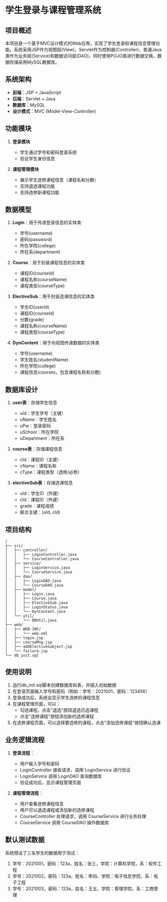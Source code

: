 # 学生登录与课程管理系统

## 项目概述
本项目是一个基于MVC设计模式的Web应用，实现了学生登录和课程信息管理功能。系统采用JSP作为视图层(View)，Servlet作为控制器(Controller)，普通Java类作为业务层(Service)和数据访问层(DAO)，同时使用POJO类进行数据交换。数据存储采用MySQL数据库。

## 系统架构
- **前端**：JSP + JavaScript
- **后端**：Servlet + Java
- **数据库**：MySQL
- **设计模式**：MVC (Model-View-Controller)

## 功能模块
1. **登录模块**
   - 学生通过学号和密码登录系统
   - 验证学生身份信息

2. **课程管理模块**
   - 展示学生选修课程信息（课程名和分数）
   - 支持退选课程功能
   - 支持选修新课程功能

## 数据模型
1. **Login**：用于传递登录信息的实体类
   - 学号(username)
   - 密码(password)
   - 所在学院(college)
   - 所在系(department)

2. **Course**：用于封装课程信息的实体类
   - 课程ID(courseId)
   - 课程名称(courseName)
   - 课程类型(courseType)

3. **ElectiveSub**：用于封装选课信息的实体类
   - 学生ID(userId)
   - 课程ID(courseId)
   - 分数(grade)
   - 课程名称(courseName)
   - 课程类型(courseType)

4. **DynContent**：用于向视图传递数据的实体类
   - 学号(username)
   - 学生姓名(studentName)
   - 所在学院(college)
   - 课程信息(courses，包含课程名称和分数)

## 数据库设计
1. **user表**：存储学生信息
   - uId：学生学号（主键）
   - uName：学生姓名
   - uPw：登录密码
   - uSchool：所在学院
   - uDepartment：所在系

2. **course表**：存储课程信息
   - cId：课程ID（主键）
   - cName：课程名称
   - cType：课程类型（选修/必修）

3. **electiveSub表**：存储选课信息
   - uId：学生ID（外键）
   - cId：课程ID（外键）
   - grade：课程成绩
   - 联合主键：(uId, cId)

## 项目结构
```
/
├── src/
│   ├── controller/
│   │   ├── LoginController.java
│   │   └── CourseController.java
│   ├── service/
│   │   ├── LoginService.java
│   │   └── CourseService.java
│   ├── dao/
│   │   ├── LoginDAO.java
│   │   └── CourseDAO.java
│   ├── model/
│   │   ├── Login.java
│   │   ├── Course.java
│   │   ├── ElectiveSub.java
│   │   ├── LoginStatus.java
│   │   └── DynContent.java
│   └── util/
│       └── DBUtil.java
├── web/
│   ├── WEB-INF/
│   │   └── web.xml
│   ├── login.jsp
│   ├── courseMng.jsp
│   ├── addElectiveSubject.jsp
│   └── failure.jsp
└── db_init.sql
```

## 使用说明
1. 运行db_init.sql脚本创建数据库和表，并插入初始数据
2. 在登录页面输入学号和密码（例如：学号：2021001，密码：123456）
3. 登录成功后，系统会显示学生选修的课程信息
4. 在课程管理页面，可以：
   - 勾选课程，点击"退选"按钮退选已选课程
   - 点击"选修课程"按钮添加新的选修课程
5. 在选修课程页面，可以选择要选修的课程，点击"添加选修课程"按钮确认选课

## 业务逻辑流程
1. **登录流程**：
   - 用户输入学号和密码
   - LoginController 接收请求，调用 LoginService 进行验证
   - LoginService 调用 LoginDAO 查询数据库
   - 验证成功后，显示课程管理页面

2. **课程管理流程**：
   - 用户查看选修课程信息
   - 用户可以退选课程或添加新的选修课程
   - CourseController 处理请求，调用 CourseService 进行业务处理
   - CourseService 调用 CourseDAO 操作数据库

## 默认测试数据
系统预设了三名学生的数据用于测试：
1. 学号：2021001，密码：123a，姓名：张三，学院：计算机学院，系：软件工程
2. 学号：2021002，密码：123a，姓名：李四，学院：电子信息学院，系：电子工程
3. 学号：2021003，密码：123a，姓名：王五，学院：管理学院，系：工商管理

